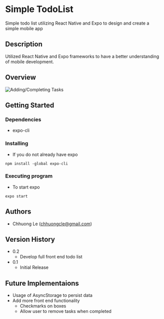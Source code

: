 # Simple TodoList

Simple todo list utilizing React Native and Expo to design and create a simple mobile app

## Description

Utilized React Native and Expo frameworks to have a better understanding of mobile development. 

## Overview
![Adding/Completing Tasks](https://media.giphy.com/media/Ed1I73TQtXFfyWmGsD/giphy.gif)

## Getting Started

### Dependencies

* expo-cli

### Installing

* If you do not already have expo
```
npm install -global expo-cli
```

### Executing program

* To start expo
```
expo start
```

## Authors

* Chhuong Le (chhuongcle@gmail.com)

## Version History
* 0.2 
    * Develop full front end todo list
* 0.1
    * Initial Release

## Future Implementaions
   * Usage of AsyncStorage to persist data
   * Add more front end functionality
      * Checkmarks on boxes 
      * Allow user to remove tasks when completed 
